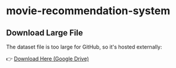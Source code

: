 # movie-recommendation-system

## Download Large File

The dataset file is too large for GitHub, so it's hosted externally:

👉 [Download Here (Google Drive)](https://drive.google.com/file/d/19J52AY6LB2l0_XmL6g8QkpcHawAA__E0/view?usp=drive_link)
